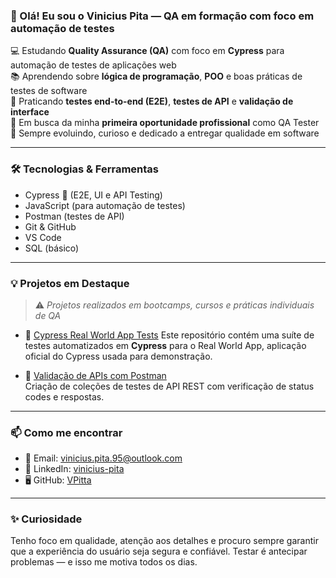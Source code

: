 ### 👋 Olá! Eu sou o Vinicius Pita — QA em formação com foco em automação de testes

💻 Estudando **Quality Assurance (QA)** com foco em **Cypress** para automação de testes de aplicações web  
📚 Aprendendo sobre **lógica de programação**, **POO** e boas práticas de testes de software  
🧪 Praticando **testes end-to-end (E2E)**, **testes de API** e **validação de interface**  
🚀 Em busca da minha **primeira oportunidade profissional** como QA Tester  
🌱 Sempre evoluindo, curioso e dedicado a entregar qualidade em software  

---

### 🛠️ Tecnologias & Ferramentas

- Cypress 🌿 (E2E, UI e API Testing)  
- JavaScript (para automação de testes)  
- Postman (testes de API)  
- Git & GitHub  
- VS Code  
- SQL (básico)  

---

### 💡 Projetos em Destaque

> ⚠️ *Projetos realizados em bootcamps, cursos e práticas individuais de QA*

- 📌 [Cypress Real World App Tests]([https://github.com/VPitta/nome-do-projeto](https://github.com/VPitta/cypress-realworld-tests-vinicius))  
  Este repositório contém uma suíte de testes automatizados em **Cypress** para o Real World App, aplicação oficial do Cypress usada para demonstração.

- 📌 [Validação de APIs com Postman](https://github.com/VPitta/nome-do-projeto)  
  Criação de coleções de testes de API REST com verificação de status codes e respostas.

---

### 📫 Como me encontrar

- 📧 Email: vinicius.pita.95@outlook.com  
- 💼 LinkedIn: [vinicius-pita](https://www.linkedin.com/in/vinicius-pita/)  
- 🖥️ GitHub: [VPitta](https://github.com/VPitta)

---


### ✨ Curiosidade

Tenho foco em qualidade, atenção aos detalhes e procuro sempre garantir que a experiência do usuário seja segura e confiável. Testar é antecipar problemas — e isso me motiva todos os dias.
